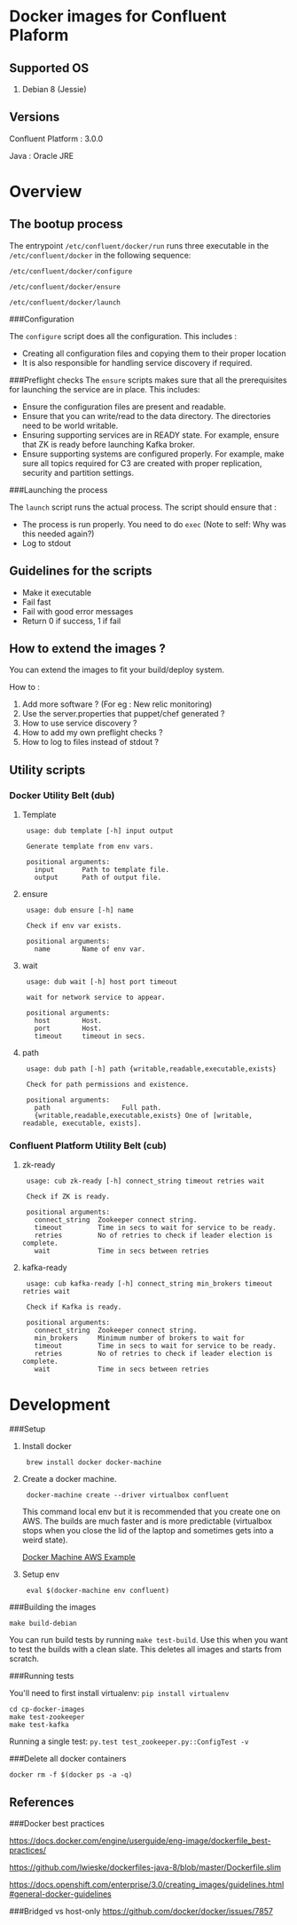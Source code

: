 Docker images for Confluent Plaform
===

Supported OS
--
1. Debian 8 (Jessie)


Versions
--
Confluent Platform : 3.0.0

Java : Oracle JRE 


Overview
====

The bootup process
----

The entrypoint `/etc/confluent/docker/run` runs three executable in the `/etc/confluent/docker` in the following sequence:

`/etc/confluent/docker/configure`

`/etc/confluent/docker/ensure`

`/etc/confluent/docker/launch`

###Configuration

The `configure` script does all the configuration. This includes :

- Creating all configuration files and copying them to their proper location
- It is also responsible for handling service discovery if required.

###Preflight checks
The `ensure` scripts makes sure that all the prerequisites for launching the service are in place. This includes:

- Ensure the configuration files are present and readable.
- Ensure that you can write/read to the data directory. The directories need to be world writable.
- Ensuring supporting services are in READY state. For example, ensure that ZK is ready before launching Kafka broker.
- Ensure supporting systems are configured properly. For example, make sure all topics required for C3 are created with proper replication, security and partition settings.

###Launching the process

The `launch` script runs the actual process. The script should ensure that :

- The process is run properly. You need to do `exec` (Note to self: Why was this needed again?)
- Log to stdout

Guidelines for the scripts
----
- Make it executable
- Fail fast 
- Fail with good error messages
- Return 0 if success, 1 if fail



How to extend the images ?
----
You can extend the images to fit your build/deploy system. 

How to : 

1. Add more software ? (For eg : New relic monitoring)
2. Use the server.properties that puppet/chef generated ?
3. How to use service discovery ?
4. How to add my own preflight checks ?
5. How to log to files instead of stdout ?

Utility scripts
----

### Docker Utility Belt (dub)

1. Template

		usage: dub template [-h] input output
		
		Generate template from env vars.
		
		positional arguments:
		  input       Path to template file.
		  output      Path of output file.
	
2. ensure

		usage: dub ensure [-h] name

		Check if env var exists.
		
		positional arguments:
		  name        Name of env var.
		  
3. wait
		
		usage: dub wait [-h] host port timeout

		wait for network service to appear.
		
		positional arguments:
		  host        Host.
		  port        Host.
		  timeout     timeout in secs.
4. path

		usage: dub path [-h] path {writable,readable,executable,exists}

		Check for path permissions and existence.
		
		positional arguments:
		  path                  Full path.
		  {writable,readable,executable,exists} One of [writable, readable, executable, exists].


### Confluent Platform Utility Belt (cub)

1. zk-ready

		usage: cub zk-ready [-h] connect_string timeout retries wait

		Check if ZK is ready.
		
		positional arguments:
		  connect_string  Zookeeper connect string.
		  timeout         Time in secs to wait for service to be ready.
		  retries         No of retries to check if leader election is complete.
		  wait            Time in secs between retries
2. kafka-ready

		usage: cub kafka-ready [-h] connect_string min_brokers timeout retries wait

		Check if Kafka is ready.
		
		positional arguments:
		  connect_string  Zookeeper connect string.
		  min_brokers     Minimum number of brokers to wait for
		  timeout         Time in secs to wait for service to be ready.
		  retries         No of retries to check if leader election is complete.
		  wait            Time in secs between retries


Development
==

###Setup

1. Install docker 

		brew install docker docker-machine
		
2. Create a docker machine. 

		docker-machine create --driver virtualbox confluent
	This command local env but it is recommended that you create one on AWS. The builds are much faster and is more predictable (virtualbox stops when you close the lid of the laptop and sometimes gets into a weird state).
	
	[Docker Machine AWS Example](https://docs.docker.com/machine/examples/aws/)
3. Setup env

		eval $(docker-machine env confluent)
		

###Building the images

`make build-debian`

You can run build tests by running `make test-build`. Use this when you want to test the builds with a clean slate. This deletes all images and starts from scratch.

###Running tests

You'll need to first install virtualenv: `pip install virtualenv`

	cd cp-docker-images
	make test-zookeeper
	make test-kafka
	
Running a single test: `py.test test_zookeeper.py::ConfigTest -v`

###Delete all docker containers

`docker rm -f $(docker ps -a -q)`


References
---
###Docker best practices

https://docs.docker.com/engine/userguide/eng-image/dockerfile_best-practices/

https://github.com/lwieske/dockerfiles-java-8/blob/master/Dockerfile.slim

https://docs.openshift.com/enterprise/3.0/creating_images/guidelines.html#general-docker-guidelines

###Bridged vs host-only
https://github.com/docker/docker/issues/7857
